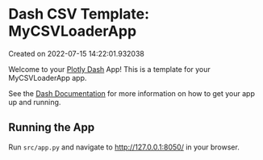 # Dash CSV Template: MyCSVLoaderApp

Created on 2022-07-15 14:22:01.932038

Welcome to your [Plotly Dash](https://plotly.com/dash/) App! This is a template for your MyCSVLoaderApp app.

See the [Dash Documentation](https://dash.plotly.com/introduction) for more information on how to get your app up and running.

## Running the App

Run `src/app.py` and navigate to http://127.0.0.1:8050/ in your browser.